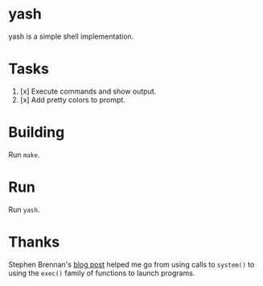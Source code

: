 # yash

yash is a simple shell implementation.

# Tasks
1. [x] Execute commands and show output.
2. [x] Add pretty colors to prompt.

# Building
Run `make`.

# Run
Run `yash`.

# Thanks
Stephen Brennan's [blog post](http://brennan.io/2015/01/16/write-a-shell-in-c/) helped me go from using calls to `system()` to using the `exec()` family of functions to launch programs.

